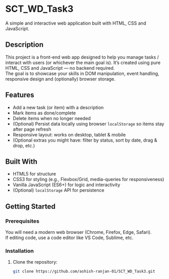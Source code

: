 # SCT_WD_Task3  

A simple and interactive web application built with HTML, CSS and JavaScript.

## Description  
This project is a front-end web app designed to help you manage tasks / interact with users (or whichever the main goal is). It’s created using pure HTML, CSS and JavaScript — no backend required.  
The goal is to showcase your skills in DOM manipulation, event handling, responsive design and (optionally) browser storage.

## Features  
- Add a new task (or item) with a description  
- Mark items as done/complete  
- Delete items when no longer needed  
- (Optional) Persist data locally using browser `localStorage` so items stay after page refresh  
- Responsive layout: works on desktop, tablet & mobile  
- (Optional extras you might have: filter by status, sort by date, drag & drop, etc.)

## Built With  
- HTML5 for structure  
- CSS3 for styling (e.g., Flexbox/Grid, media-queries for responsiveness)  
- Vanilla JavaScript (ES6+) for logic and interactivity  
- (Optional) `localStorage` API for persistence

## Getting Started  

### Prerequisites  
You will need a modern web browser (Chrome, Firefox, Edge, Safari).  
If editing code, use a code editor like VS Code, Sublime, etc.

### Installation  
1. Clone the repository:  
   ```bash
   git clone https://github.com/ashish-ranjan-01/SCT_WD_Task3.git
